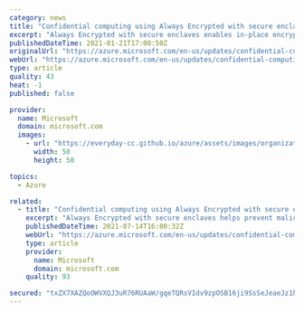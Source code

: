 ```yaml
---
category: news
title: "Confidential computing using Always Encrypted with secure enclaves now in public preview"
excerpt: "Always Encrypted with secure enclaves enables in-place encryption and rich confidential queries on sensitive data by leveraging Intel SGX secure enclaves, available in the new DC-series hardware configuration."
publishedDateTime: 2021-01-21T17:00:50Z
originalUrl: "https://azure.microsoft.com/en-us/updates/confidential-computing-using-always-encrypted-with-secure-enclaves-now-in-public-preview/"
webUrl: "https://azure.microsoft.com/en-us/updates/confidential-computing-using-always-encrypted-with-secure-enclaves-now-in-public-preview/"
type: article
quality: 43
heat: -1
published: false

provider:
  name: Microsoft
  domain: microsoft.com
  images:
    - url: "https://everyday-cc.github.io/azure/assets/images/organizations/microsoft.com-50x50.jpg"
      width: 50
      height: 50

topics:
  - Azure

related:
  - title: "Confidential computing using Always Encrypted with secure enclaves for Azure SQL Database in general availability"
    excerpt: "Always Encrypted with secure enclaves helps prevent malicious admins and malware from exfiltrating sensitive data, while enabling in-place encryption and rich confidential computations, including pattern matching, range comparisons, and sorting."
    publishedDateTime: 2021-07-14T16:00:32Z
    webUrl: "https://azure.microsoft.com/en-us/updates/confidential-computing-using-always-encrypted-with-secure-enclaves-for-azure-sql-database-in-general-availability/"
    type: article
    provider:
      name: Microsoft
      domain: microsoft.com
    quality: 93

secured: "txZX7XAZQoOWVXQJ3uR76RUAaW/gqeTQRsVIdv9zpOSB16ji9SsSeJeaeJz1hjnRcTBoIl04Wt38rr2qYQU+wlJVZrFfmmK0xIvOltLbKTw1pQ2V3xcKCj1pBAPcSRztIRfWwROdQMiYBoAFGcRUrJSwjPfLWPQeGsJFlyxAuTgIpNTFC/W63pmcsHCEvLnS+qxvdsNxlxNV1ppi3RUNrDA1KHu7V4Kd/RzXvYCfvhYVlA6OfJkmvJc3PAC8RCCN6x64irfmm+0Q6FDUMsI/Pj4uicjDwm0gncIGIDPaUfoFSR9okfzpSMWrRDnmVME3OxC7ztcT7LogknUTN+9Atim/MaSIu2VJNyMn1qnX3f0=;5x6JTAS7siGmC7YSU0g/Ag=="
---
```


